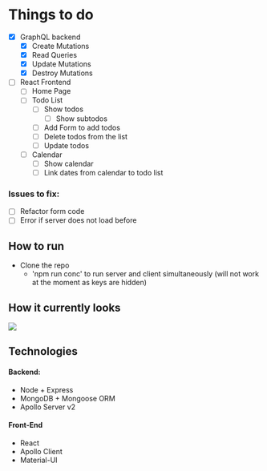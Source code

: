 # Things to do

- [x] GraphQL backend
  - [x] Create Mutations
  - [x] Read Queries
  - [x] Update Mutations
  - [x] Destroy Mutations

- [ ] React Frontend
  - [ ] Home Page
  - [ ] Todo List
    - [ ] Show todos
      - [ ] Show subtodos
    - [ ] Add Form to add todos
    - [ ] Delete todos from the list
    - [ ] Update todos
  - [ ] Calendar
    - [ ] Show calendar 
    - [ ] Link dates from calendar to todo list

### Issues to fix:
- [ ] Refactor form code
- [ ] Error if server does not load before

## How to run
- Clone the repo
  - 'npm run conc' to run server and client simultaneously (will not work at the moment as keys are hidden)
  
## How it currently looks
![](https://i.imgur.com/up3Bm53.png)


## Technologies
#### Backend: 
- Node + Express
- MongoDB + Mongoose ORM
- Apollo Server v2

#### Front-End
- React 
- Apollo Client
- Material-UI
